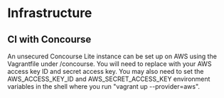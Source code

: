 # Infrastructure

## CI with Concourse

An unsecured Concourse Lite instance can be set up on AWS using the Vagrantfile under /concourse.
You will need to replace <insert here> with your AWS access key ID and secret access key.
You may also need to set the AWS_ACCESS_KEY_ID and AWS_SECRET_ACCESS_KEY environment variables in the shell where you run "vagrant up --provider=aws".
